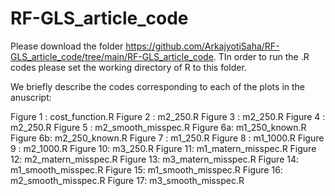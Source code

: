 # RF-GLS_article_code


Please download the folder https://github.com/ArkajyotiSaha/RF-GLS_article_code/tree/main/RF-GLS_article_code. TIn order to run the .R codes please set the working directory of R to this folder.

We briefly describe the codes corresponding to each of the plots in the anuscript:

Figure 1 : cost_function.R
Figure 2 : m2_250.R
Figure 3 : m2_250.R
Figure 4 : m2_250.R
Figure 5 : m2_smooth_misspec.R
Figure 6a: m1_250_known.R
Figure 6b: m2_250_known.R
Figure 7 : m1_250.R
Figure 8 : m1_1000.R
Figure 9 : m2_1000.R
Figure 10: m3_250.R
Figure 11: m1_matern_misspec.R
Figure 12: m2_matern_misspec.R
Figure 13: m3_matern_misspec.R
Figure 14: m1_smooth_misspec.R
Figure 15: m1_smooth_misspec.R
Figure 16: m2_smooth_misspec.R
Figure 17: m3_smooth_misspec.R
